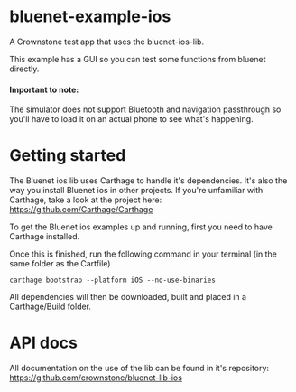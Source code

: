 # bluenet-example-ios
A Crownstone test app that uses the bluenet-ios-lib.

This example has a GUI so you can test some functions from bluenet directly.

#### Important to note:
The simulator does not support Bluetooth and navigation passthrough so you'll have to load it on an actual phone to see what's happening.

# Getting started

The Bluenet ios lib uses Carthage to handle it's dependencies. It's also the way you install Bluenet ios in other projects.
If you're unfamiliar with Carthage, take a look at the project here: https://github.com/Carthage/Carthage

To get the Bluenet ios examples up and running, first you need to have Carthage installed.

Once this is finished, run the following command in your terminal (in the same folder as the Cartfile)

```
carthage bootstrap --platform iOS --no-use-binaries
```

All dependencies will then be downloaded, built and placed in a Carthage/Build folder.


# API docs

All documentation on the use of the lib can be found in it's repository:
https://github.com/crownstone/bluenet-lib-ios
